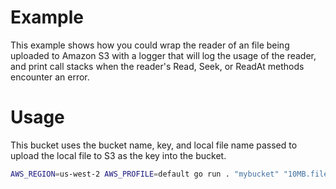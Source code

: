 # Example

This example shows how you could wrap the reader of an file being
uploaded to Amazon S3 with a logger that will log the usage of the
reader, and print call stacks when the reader's Read, Seek, or ReadAt
methods encounter an error.

# Usage

This bucket uses the bucket name, key, and local file name passed to upload the local file to S3 as the key into the bucket.

```sh
AWS_REGION=us-west-2 AWS_PROFILE=default go run . "mybucket" "10MB.file" ./10MB.file
```